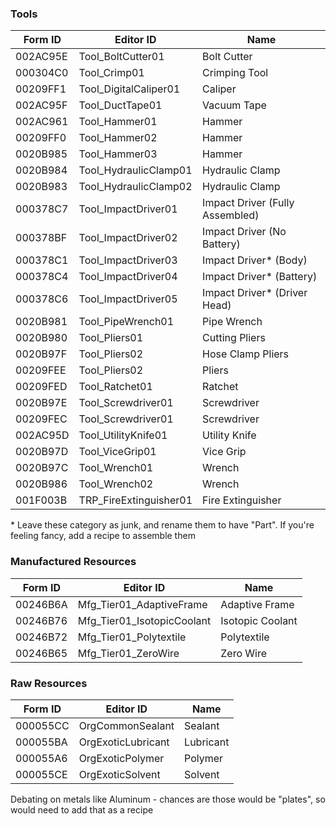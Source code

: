 ### Tools

| Form ID | Editor ID | Name |  
| -------- | -------- | -------- |  
| 002AC95E | Tool_BoltCutter01 | Bolt Cutter  |  
| 000304C0 | Tool_Crimp01 | Crimping Tool |
| 00209FF1 | Tool_DigitalCaliper01 | Caliper |
| 002AC95F | Tool_DuctTape01 | Vacuum Tape |
| 002AC961 | Tool_Hammer01 | Hammer |
| 00209FF0 | Tool_Hammer02 | Hammer |
| 0020B985 | Tool_Hammer03 | Hammer |
| 0020B984 | Tool_HydraulicClamp01 | Hydraulic Clamp |
| 0020B983 | Tool_HydraulicClamp02 | Hydraulic Clamp |
| 000378C7 | Tool_ImpactDriver01 | Impact Driver (Fully Assembled) |
| 000378BF | Tool_ImpactDriver02 | Impact Driver (No Battery) |
| 000378C1 | Tool_ImpactDriver03 | Impact Driver* (Body) |
| 000378C4 | Tool_ImpactDriver04 | Impact Driver* (Battery) |
| 000378C6 | Tool_ImpactDriver05 | Impact Driver* (Driver Head) |
| 0020B981 | Tool_PipeWrench01 | Pipe Wrench |
| 0020B980 | Tool_Pliers01 | Cutting Pliers |
| 0020B97F | Tool_Pliers02 | Hose Clamp Pliers |
| 00209FEE | Tool_Pliers02 | Pliers |
| 00209FED | Tool_Ratchet01 | Ratchet |
| 0020B97E | Tool_Screwdriver01 | Screwdriver |
| 00209FEC | Tool_Screwdriver01 | Screwdriver |
| 002AC95D | Tool_UtilityKnife01 | Utility Knife |
| 0020B97D | Tool_ViceGrip01 | Vice Grip |
| 0020B97C | Tool_Wrench01 | Wrench |
| 0020B986 | Tool_Wrench02 | Wrench |
| 001F003B | TRP_FireExtinguisher01 | Fire Extinguisher |

\* Leave these category as junk, and rename them to have "Part". If you're feeling fancy, add a recipe to assemble them

### Manufactured Resources

| Form ID | Editor ID | Name |  
| -------- | -------- | -------- |
| 00246B6A | Mfg_Tier01_AdaptiveFrame | Adaptive Frame |
| 00246B76 | Mfg_Tier01_IsotopicCoolant | Isotopic Coolant |
| 00246B72 | Mfg_Tier01_Polytextile | Polytextile |
| 00246B65 | Mfg_Tier01_ZeroWire | Zero Wire |


### Raw Resources

| Form ID | Editor ID | Name |  
| -------- | -------- | -------- |
| 000055CC | OrgCommonSealant | Sealant |
| 000055BA | OrgExoticLubricant | Lubricant |
| 000055A6 | OrgExoticPolymer | Polymer |
| 000055CE | OrgExoticSolvent | Solvent |

Debating on metals like Aluminum - chances are those would be "plates", so would need to add that as a recipe
